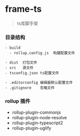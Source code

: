 # frame-ts
> ts库脚手架

### 目录结构
```
- build
  - rollup.config.js  构建配置文件

- dist  打包文件
- src   源文件
- tsconfig.json ts配置文件

- .editorconfig 编辑器默认配置文件
- .gitignore    忽略文件

```
### rollup 插件
* rollup-plugin-commonjs
* rollup-plugin-node-resolve
* rollup-plugin-typescript2
* rollup-plugin-uglify
